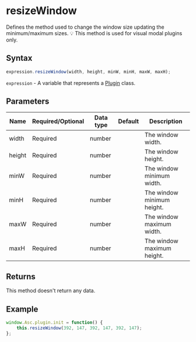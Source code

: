 # resizeWindow

Defines the method used to change the window size updating the minimum/maximum sizes.
💡 This method is used for visual modal plugins only.

## Syntax

```javascript
expression.resizeWindow(width, height, minW, minH, maxW, maxH);
```

`expression` - A variable that represents a [Plugin](../Plugin.md) class.

## Parameters

| **Name** | **Required/Optional** | **Data type** | **Default** | **Description** |
| ------------- | ------------- | ------------- | ------------- | ------------- |
| width | Required | number |  | The window width. |
| height | Required | number |  | The window height. |
| minW | Required | number |  | The window minimum width. |
| minH | Required | number |  | The window minimum height. |
| maxW | Required | number |  | The window maximum width. |
| maxH | Required | number |  | The window maximum height. |

## Returns

This method doesn't return any data.

## Example

```javascript
window.Asc.plugin.init = function() {
    this.resizeWindow(392, 147, 392, 147, 392, 147);
};
```
